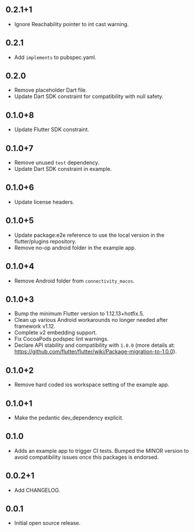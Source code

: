 ## 0.2.1+1

* Ignore Reachability pointer to int cast warning.

## 0.2.1

* Add `implements` to pubspec.yaml.

## 0.2.0

* Remove placeholder Dart file.
* Update Dart SDK constraint for compatibility with null safety.

## 0.1.0+8

* Update Flutter SDK constraint.

## 0.1.0+7

* Remove unused `test` dependency.
* Update Dart SDK constraint in example.

## 0.1.0+6

* Update license headers.

## 0.1.0+5

* Update package:e2e reference to use the local version in the flutter/plugins
  repository.
* Remove no-op android folder in the example app.

## 0.1.0+4

* Remove Android folder from `connectivity_macos`.

## 0.1.0+3

* Bump the minimum Flutter version to 1.12.13+hotfix.5.
* Clean up various Android workarounds no longer needed after framework v1.12.
* Complete v2 embedding support.
* Fix CocoaPods podspec lint warnings.
* Declare API stability and compatibility with `1.0.0` (more details at: https://github.com/flutter/flutter/wiki/Package-migration-to-1.0.0).

## 0.1.0+2

* Remove hard coded ios workspace setting of the example app.

## 0.1.0+1

* Make the pedantic dev_dependency explicit.

## 0.1.0

* Adds an example app to trigger CI tests. Bumped the MINOR version to
avoid compatibility issues once this packages is endorsed.

## 0.0.2+1

* Add CHANGELOG.

## 0.0.1

* Initial open source release.

